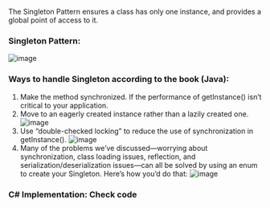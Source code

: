 The Singleton Pattern ensures a class has only one instance, and provides a global point of access to it.

### Singleton Pattern:
![image](https://github.com/user-attachments/assets/2b295577-6d6a-4282-893a-7431e24fe103)

### Ways to handle Singleton according to the book (Java):
1. Make the method synchronized. If the performance of getInstance() isn’t critical to your application.
2. Move to an eagerly created instance rather than a lazily created one.
![image](https://github.com/user-attachments/assets/ea2fe3cd-bb0a-4ac2-ae16-78ea1f5ce890)
3. Use “double-checked locking” to reduce the use of synchronization in getInstance().
![image](https://github.com/user-attachments/assets/0b064c07-dc24-4910-afee-17945452cfef)
4. Many of the problems we’ve discussed—worrying about synchronization, class loading issues, reflection, and serialization/deserialization issues—can all be solved by using an enum to create your Singleton. Here’s how you’d do that:
![image](https://github.com/user-attachments/assets/c33426fa-d54a-42e6-9f30-f2d70bf2c101)

### C# Implementation: Check code

